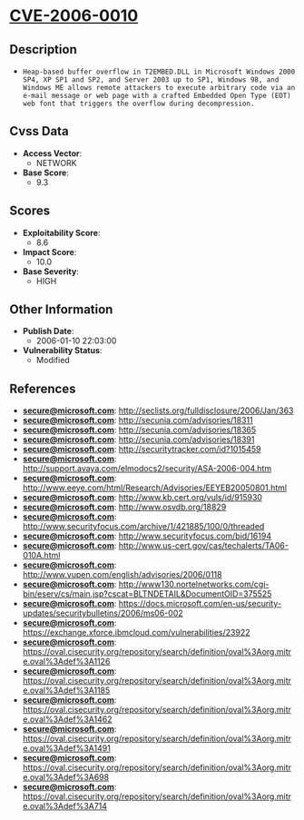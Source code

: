 
# [CVE-2006-0010](http://seclists.org/fulldisclosure/2006/Jan/363)

## Description

- `Heap-based buffer overflow in T2EMBED.DLL in Microsoft Windows 2000 SP4, XP SP1 and SP2, and Server 2003 up to SP1, Windows 98, and Windows ME allows remote attackers to execute arbitrary code via an e-mail message or web page with a crafted Embedded Open Type (EOT) web font that triggers the overflow during decompression.`

## Cvss Data

- **Access Vector**:
  - NETWORK
- **Base Score**:
  - 9.3

## Scores

- **Exploitability Score**:
  - 8.6
- **Impact Score**:
  - 10.0
- **Base Severity**:
  - HIGH

## Other Information

- **Publish Date**:
  - 2006-01-10 22:03:00
- **Vulnerability Status**:
  - Modified

## References

- **secure@microsoft.com**: http://seclists.org/fulldisclosure/2006/Jan/363
- **secure@microsoft.com**: http://secunia.com/advisories/18311
- **secure@microsoft.com**: http://secunia.com/advisories/18365
- **secure@microsoft.com**: http://secunia.com/advisories/18391
- **secure@microsoft.com**: http://securitytracker.com/id?1015459
- **secure@microsoft.com**: http://support.avaya.com/elmodocs2/security/ASA-2006-004.htm
- **secure@microsoft.com**: http://www.eeye.com/html/Research/Advisories/EEYEB20050801.html
- **secure@microsoft.com**: http://www.kb.cert.org/vuls/id/915930
- **secure@microsoft.com**: http://www.osvdb.org/18829
- **secure@microsoft.com**: http://www.securityfocus.com/archive/1/421885/100/0/threaded
- **secure@microsoft.com**: http://www.securityfocus.com/bid/16194
- **secure@microsoft.com**: http://www.us-cert.gov/cas/techalerts/TA06-010A.html
- **secure@microsoft.com**: http://www.vupen.com/english/advisories/2006/0118
- **secure@microsoft.com**: http://www130.nortelnetworks.com/cgi-bin/eserv/cs/main.jsp?cscat=BLTNDETAIL&DocumentOID=375525
- **secure@microsoft.com**: https://docs.microsoft.com/en-us/security-updates/securitybulletins/2006/ms06-002
- **secure@microsoft.com**: https://exchange.xforce.ibmcloud.com/vulnerabilities/23922
- **secure@microsoft.com**: https://oval.cisecurity.org/repository/search/definition/oval%3Aorg.mitre.oval%3Adef%3A1126
- **secure@microsoft.com**: https://oval.cisecurity.org/repository/search/definition/oval%3Aorg.mitre.oval%3Adef%3A1185
- **secure@microsoft.com**: https://oval.cisecurity.org/repository/search/definition/oval%3Aorg.mitre.oval%3Adef%3A1462
- **secure@microsoft.com**: https://oval.cisecurity.org/repository/search/definition/oval%3Aorg.mitre.oval%3Adef%3A1491
- **secure@microsoft.com**: https://oval.cisecurity.org/repository/search/definition/oval%3Aorg.mitre.oval%3Adef%3A698
- **secure@microsoft.com**: https://oval.cisecurity.org/repository/search/definition/oval%3Aorg.mitre.oval%3Adef%3A714
